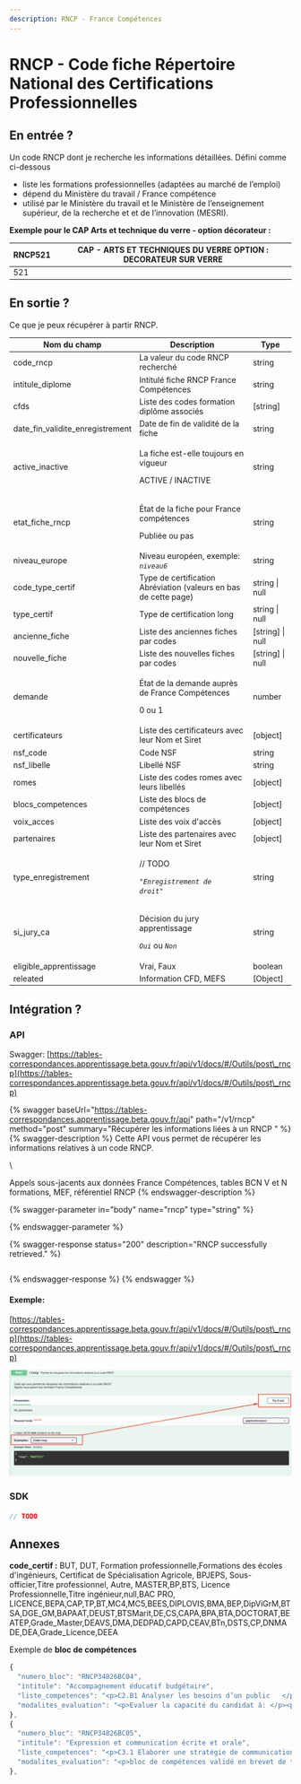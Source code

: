 ```yaml
---
description: RNCP - France Compétences
---
```


# RNCP - Code fiche Répertoire National des Certifications Professionnelles

## En entrée ?

Un code RNCP dont je recherche les informations détaillées. Défini comme ci-dessous&#x20;

* liste les formations professionnelles (adaptées au marché de l’emploi)
* dépend du Ministère du travail / France compétence
* utilisé par le Ministère du travail et le Ministère de l’enseignement supérieur, de la recherche et et de l’innovation (MESRI).

**Exemple pour le CAP Arts et technique du verre - option décorateur :**

| RNCP521 | CAP - ARTS ET TECHNIQUES DU VERRE OPTION : DECORATEUR SUR VERRE |
| ------- | --------------------------------------------------------------- |
| 521     |                                                                 |

## En sortie ?

Ce que je peux récupérer à partir RNCP.&#x20;

| Nom du champ                        | Description                                                                                         | Type              |
| ----------------------------------- | --------------------------------------------------------------------------------------------------- | ----------------- |
| code\_rncp                          | La valeur du code RNCP recherché                                                                    | string            |
| intitule\_diplome                   | Intitulé fiche RNCP France Compétences                                                              | string            |
| cfds                                | Liste des codes formation diplôme associés                                                          | \[string]         |
| date\_fin\_validite\_enregistrement | Date de fin de validité de la fiche                                                                 | string            |
| active\_inactive                    | <p>La fiche est-elle toujours en vigueur </p><p>ACTIVE / INACTIVE</p>                               | string            |
| etat\_fiche\_rncp                   | <p>État de la fiche pour France compétences</p><p>Publiée ou pas </p>                               | string            |
| niveau\_europe                      | Niveau européen, exemple: _`niveau6`_                                                               | string            |
| code\_type\_certif                  | Type de certification Abréviation  (valeurs en bas de cette page)                                   | string \| null    |
| type\_certif                        | Type de certification long                                                                          | string \| null    |
| ancienne\_fiche                     | Liste des anciennes fiches par codes                                                                | \[string] \| null |
| nouvelle\_fiche                     | Liste des nouvelles fiches par codes                                                                | \[string] \| null |
| demande                             | <p>État de la demande auprès de France Compétences</p><p>0 ou 1 </p>                                | number            |
| certificateurs                      | Liste des certificateurs avec  leur Nom et Siret                                                    | \[object]         |
| nsf\_code                           | Code NSF                                                                                            | string            |
| nsf\_libelle                        | Libellé NSF                                                                                         | string            |
| romes                               | Liste des codes romes avec leurs libellés                                                           | \[object]         |
| blocs\_competences                  | Liste des blocs de compétences                                                                      | \[object]         |
| voix\_acces                         | Liste des voix d'accès                                                                              | \[object]         |
| partenaires                         | Liste des partenaires avec leur Nom et Siret                                                        | \[object]         |
| type\_enregistrement                | <p> // TODO</p><p><em><code>"Enregistrement de droit"</code></em></p>                               | string            |
| si\_jury\_ca                        | <p>Décision du jury apprentissage </p><p><em><code>Oui</code></em> ou <em><code>Non</code></em></p> | string            |
| eligible\_apprentissage             | Vrai, Faux                                                                                          | boolean           |
| releated                            | Information CFD, MEFS                                                                               | \[Object]         |

## Intégration ?&#x20;

### API

Swagger: [https://tables-correspondances.apprentissage.beta.gouv.fr/api/v1/docs/#/Outils/post\_rncp](https://tables-correspondances.apprentissage.beta.gouv.fr/api/v1/docs/#/Outils/post\_rncp)

{% swagger baseUrl="https://tables-correspondances.apprentissage.beta.gouv.fr/api" path="/v1/rncp" method="post" summary="Récupérer les informations liées à un RNCP " %}
{% swagger-description %}
Cette API vous permet de récupérer les informations relatives à un code RNCP. 

\


Appels sous-jacents aux données France Compétences, tables BCN V et N formations, MEF, référentiel RNCP
{% endswagger-description %}

{% swagger-parameter in="body" name="rncp" type="string" %}

{% endswagger-parameter %}

{% swagger-response status="200" description="RNCP successfully retrieved." %}
```javascript
```
{% endswagger-response %}
{% endswagger %}

#### Exemple:

[https://tables-correspondances.apprentissage.beta.gouv.fr/api/v1/docs/#/Outils/post\_rncp](https://tables-correspondances.apprentissage.beta.gouv.fr/api/v1/docs/#/Outils/post\_rncp)

![](<../../../.gitbook/assets/image (1).png>)

### SDK

```javascript
// TODO
```

## Annexes



**code\_certif :** BUT, DUT, Formation professionnelle,Formations  des écoles d'ingénieurs, Certificat de Spécialisation Agricole, BPJEPS, Sous-officier,Titre professionnel, Autre, MASTER,BP,BTS, Licence Professionnelle,Titre ingénieur,null,BAC PRO, LICENCE,BEPA,CAP,TP,BT,MC4,MC5,BEES,DIPLOVIS,BMA,BEP,DipViGrM,BTSA,DGE\_GM,BAPAAT,DEUST,BTSMarit,DE,CS,CAPA,BPA,BTA,DOCTORAT,BEATEP,Grade\_Master,DEAVS,DMA,DEDPAD,CAPD,CEAV,BTn,DSTS,CP,DNMADE,DEA,Grade\_Licence,DEEA&#x20;

Exemple de **bloc de compétences**&#x20;

```javascript
{
  "numero_bloc": "RNCP34826BC04",
  "intitule": "Accompagnement éducatif budgétaire",
  "liste_competences": "<p>C2.B1 Analyser les besoins d’un public   </p><p>   <br>C2.4 Mettre en œuvre un accompagnement éducatif budgétaire      </p>",
  "modalites_evaluation": "<p>Evaluer la capacité du candidat à: </p><p>Mettre en œuvre un accompagnement éducatif   budgétaire <br>Analyser la mise en œuvre de l’accompagnement   <br><br><br>Etude d’une situation d’accompagnement éducatif budgétaire   <br></p><p>Coefficient: <br>Ecrit: 1     <br></p><p>Durée de l'épreuve : 3 heures   <br></p><p>Evaluateurs/examinateurs :<br>- un formateur ou un universitaire et un professionnel confirmé du secteur     </p><p>Evaluation organisée par l'établissement de formation</p>"
},
{
  "numero_bloc": "RNCP34826BC05",
  "intitule": "Expression et communication écrite et orale",
  "liste_competences": "<p>C3.1 Elaborer une stratégie de communication à destination de différents publics  </p>",
  "modalites_evaluation": "<p>bloc de compétences validé en brevet de technicien supérieur « économie sociale familiale »</p>"
},
```
